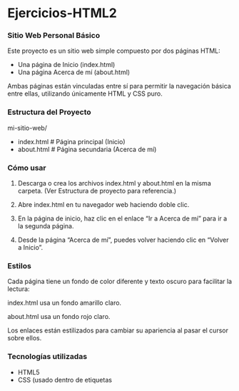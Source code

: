# Ejercicios-HTML2

### Sitio Web Personal Básico
Este proyecto es un sitio web simple compuesto por dos páginas HTML:

- Una página de Inicio (index.html)
- Una página Acerca de mí (about.html)

Ambas páginas están vinculadas entre sí para permitir la navegación básica entre ellas, utilizando únicamente HTML y CSS puro.

### Estructura del Proyecto

mi-sitio-web/
- index.html       # Página principal (Inicio)
- about.html       # Página secundaria (Acerca de mí)

### Cómo usar
1. Descarga o crea los archivos index.html y about.html en la misma carpeta. (Ver Estructura de proyecto para referencia.)

2. Abre index.html en tu navegador web haciendo doble clic.

3. En la página de inicio, haz clic en el enlace “Ir a Acerca de mí” para ir a la segunda página.

4. Desde la página “Acerca de mí”, puedes volver haciendo clic en “Volver a Inicio”.

### Estilos

Cada página tiene un fondo de color diferente y texto oscuro para facilitar la lectura:

index.html usa un fondo amarillo claro.

about.html usa un fondo rojo claro.

Los enlaces están estilizados para cambiar su apariencia al pasar el cursor sobre ellos.

### Tecnologías utilizadas

- HTML5
- CSS (usado dentro de etiquetas <style>)


